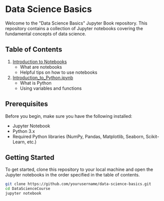 # Data Science Basics

Welcome to the "Data Science Basics" Jupyter Book repository. This repository contains a collection of Jupyter notebooks covering the fundamental concepts of data science.

## Table of Contents

1. [Introduction to Notebooks](Content/Introduction_to_notebooks.ipynb)
   - What are notebooks
   - Helpful tips on how to use notebooks
2. [Introduction_to_Python.ipynb](Content/Introduction_to_Python.ipynb)
   - What is Python
   - Using variables and functions

## Prerequisites

Before you begin, make sure you have the following installed:
- Jupyter Notebook
- Python 3.x
- Required Python libraries (NumPy, Pandas, Matplotlib, Seaborn, Scikit-Learn, etc.)

## Getting Started

To get started, clone this repository to your local machine and open the Jupyter notebooks in the order specified in the table of contents.

```bash
git clone https://github.com/yourusername/data-science-basics.git
cd DataScienceCourse
jupyter notebook